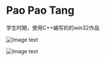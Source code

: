 # Pao Pao Tang
 
 学生时期，使用C++编写的的win32作品
 
 ![Image text](https://github.com/V1nChy/PaoPaoTang/blob/master/Document/20191215-200721.jpg)
 
 ![Image text](https://github.com/V1nChy/PaoPaoTang/blob/master/Document/20191215-200845.jpg)
